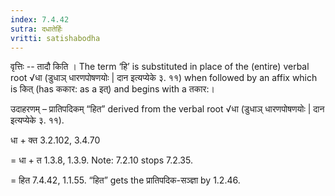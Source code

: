 ```yaml
---
index: 7.4.42
sutra: दधातेर्हिः
vritti: satishabodha
---
```






वृत्तिः -- तादौ किति । The term ‘हि’ is substituted in place of the (entire) verbal root √धा (डुधाञ् धारणपोषणयोः | दान इत्यप्येके ३. ११) when followed by an affix which is कित् (has ककार: as a इत्) and begins with a तकार:।


उदाहरणम् – प्रातिपदिकम् “हित” derived from the verbal root √धा (डुधाञ् धारणपोषणयोः | दान इत्यप्येके ३. ११).


धा + क्त 3.2.102, 3.4.70

= धा + त 1.3.8, 1.3.9. Note: 7.2.10 stops 7.2.35.

= हित 7.4.42, 1.1.55. “हित” gets the प्रातिपदिक-सञ्ज्ञा by 1.2.46.

